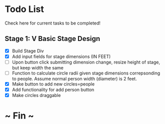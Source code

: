 
# Todo List
Check here for current tasks to be completed!

## Stage 1: V Basic Stage Design
- [x] Build Stage Div
- [x] Add input fields for stage dimensions (IN FEET)
- [ ] Upon button click submitting dimension change, resize height of stage, but keep width the same
- [ ] Function to calculate circle radii given stage dimensions correpsonding to people. Assume normal person width (diameter) is 2 feet.
- [x] Make button to add new circles=people
- [x] Add functionality for add person button
- [x] Make circles draggable

# ~ Fin ~
